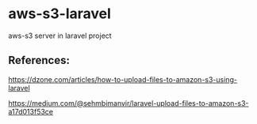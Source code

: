 # aws-s3-laravel
aws-s3 server in laravel project


References:
------------
https://dzone.com/articles/how-to-upload-files-to-amazon-s3-using-laravel

https://medium.com/@sehmbimanvir/laravel-upload-files-to-amazon-s3-a17d013f53ce
